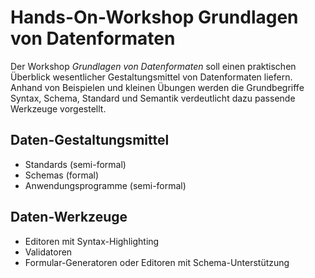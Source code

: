 # Hands-On-Workshop Grundlagen von Datenformaten

Der Workshop *Grundlagen von Datenformaten* soll einen praktischen Überblick wesentlicher Gestaltungsmittel von Datenformaten liefern. Anhand von Beispielen und kleinen Übungen werden die Grundbegriffe Syntax, Schema, Standard und Semantik verdeutlicht dazu passende Werkzeuge vorgestellt.

## Daten-Gestaltungsmittel

* Standards (semi-formal)
* Schemas (formal)
* Anwendungsprogramme (semi-formal)

## Daten-Werkzeuge

* Editoren mit Syntax-Highlighting
* Validatoren
* Formular-Generatoren oder Editoren mit Schema-Unterstützung
